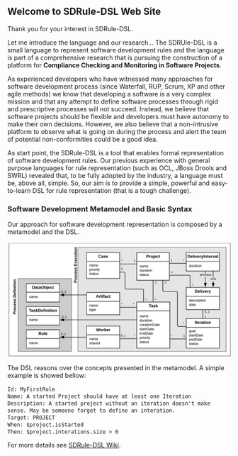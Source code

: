 ## Welcome to SDRule-DSL Web Site

Thank you for your interest in SDRule-DSL.

Let me introduce the language and our research... The SDRUle-DSL is a small language to represent software development rules and the language is part of a comprehensive research that is pursuing the construction of a platform for **Compliance Checking and Monitoring in Software Projects**.

As experienced developers who have witnessed many approaches for software development process (since Waterfall, RUP, Scrum, XP and other agile methods) we know that developing a software is a very complex mission and that any attempt to define software processes through rigid and prescriptive processes will not succeed. Instead, we believe that software projects should be flexible and developers must have autonomy to make their own decisions. However, we also believe that a non-intrusive platform to observe what is going on during the process and alert the team of potential non-conformities could be a good idea.

As start point, the SDRule-DSL is a tool that enables formal representation of software development rules. Our previous experience with general purpose languages for rule representation (such as OCL, JBoss Drools and SWRL) revealed that, to be fully adopted by the industry, a language must be, above all, simple. So, our aim is to provide a simple, powerful and easy-to-learn DSL for rule representation (that is a tough challenge).

### Software Development Metamodel and Basic Syntax

Our approach for software development representation is composed by a metamodel and the DSL.

![Software Development Metamodel](https://raw.githubusercontent.com/utelemaco/sdrule-dsl/master/SoftwareProjectModel.png)

The DSL reasons over the concepts presented in the metamodel. A simple example is showed bellow:

```
Id: MyFirstRule
Name: A started Project should have at least one Iteration
Description: A started project without an iteration doesn't make sense. May be someone forget to define an interation.
Target: PROJECT
When: $project.isStarted
Then: $project.interations.size > 0
```

For more details see [SDRule-DSL Wiki](https://github.com/utelemaco/sdrule-dsl/wiki).
